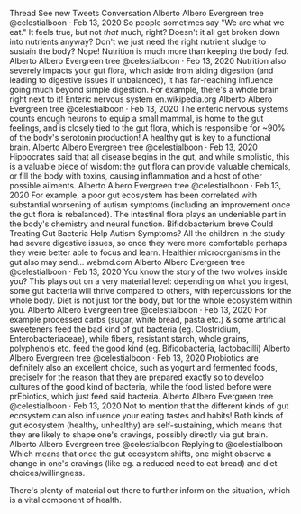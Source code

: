 Thread
See new Tweets
Conversation
Alberto Albero
Evergreen tree
@celestialboon
·
Feb 13, 2020
So people sometimes say "We are what we eat." It feels true, but not *that* much, right? Doesn't it all get broken down into nutrients anyway? Don't we just need the right nutrient sludge to sustain the body? Nope! Nutrition is much more than keeping the body fed.
Alberto Albero
Evergreen tree
@celestialboon
·
Feb 13, 2020
Nutrition also severely impacts your gut flora, which aside from aiding digestion (and leading to digestive issues if unbalanced), it has far-reaching influence going much beyond simple digestion. For example, there's a whole brain right next to it!
Enteric nervous system
en.wikipedia.org
Alberto Albero
Evergreen tree
@celestialboon
·
Feb 13, 2020
The enteric nervous systems counts enough neurons to equip a small mammal, is home to the gut feelings, and is closely tied to the gut flora, which is responsible for ~90% of the body's serotonin production! A healthy gut is key to a functional brain.
Alberto Albero
Evergreen tree
@celestialboon
·
Feb 13, 2020
Hippocrates said that all disease begins in the gut, and while simplistic, this is a valuable piece of wisdom: the gut flora can provide valuable chemicals, or fill the body with toxins, causing inflammation and a host of other possible ailments.
Alberto Albero
Evergreen tree
@celestialboon
·
Feb 13, 2020
For example, a poor gut ecosystem has been correlated with substantial worsening of autism symptoms (including an improvement once the gut flora is rebalanced). The intestinal flora plays an undeniable part in the body's chemistry and neural function.
Bifidobacterium breve
Could Treating Gut Bacteria Help Autism Symptoms?
All the children in the study had severe digestive issues, so once they were more comfortable perhaps they were better able to focus and learn. Healthier microorganisms in the gut also may send...
webmd.com
Alberto Albero
Evergreen tree
@celestialboon
·
Feb 13, 2020
You know the story of the two wolves inside you? This plays out on a very material level: depending on what you ingest, some gut bacteria will thrive compared to others, with repercussions for the whole body. Diet is not just for the body, but for the whole ecosystem within you.
Alberto Albero
Evergreen tree
@celestialboon
·
Feb 13, 2020
For example processed carbs (sugar, white bread, pasta etc.) & some artificial sweeteners feed the bad kind of gut bacteria (eg. Clostridium, Enterobacteriaceae), while fibers, resistant starch, whole grains, polyphenols etc. feed the good kind (eg. Bifidobacteria, lactobacilli)
Alberto Albero
Evergreen tree
@celestialboon
·
Feb 13, 2020
Probiotics are definitely also an excellent choice, such as yogurt and fermented foods, precisely for the reason that they are prepared exactly so to develop cultures of the good kind of bacteria, while the food listed before were prEbiotics, which just feed said bacteria.
Alberto Albero
Evergreen tree
@celestialboon
·
Feb 13, 2020
Not to mention that the different kinds of gut ecosystem can also influence your eating tastes and habits! Both kinds of gut ecosystem (healthy, unhealthy) are self-sustaining, which means that they are likely to shape one's cravings, possibly directly via gut brain.
Alberto Albero
Evergreen tree
@celestialboon
Replying to 
@celestialboon
Which means that once the gut ecosystem shifts, one might observe a change in one's cravings (like eg. a reduced need to eat bread) and diet choices/willingness.

There's plenty of material out there to further inform on the situation, which is a vital component of health.